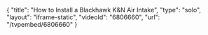 {
    "title": "How to Install a Blackhawk K&N Air Intake",
    "type": "solo",
    "layout": "iframe-static",
    "videoId": "6806660",
    "url": "\/tvpembed\/6806660"
}